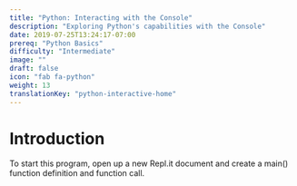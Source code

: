 ```yaml
---
title: "Python: Interacting with the Console"
description: "Exploring Python's capabilities with the Console"
date: 2019-07-25T13:24:17-07:00
prereq: "Python Basics"
difficulty: "Intermediate"
image: ""
draft: false
icon: "fab fa-python"
weight: 13
translationKey: "python-interactive-home"
---
```


# Introduction

To start this program, open up a new Repl.it document and create a main() function definition and function call.